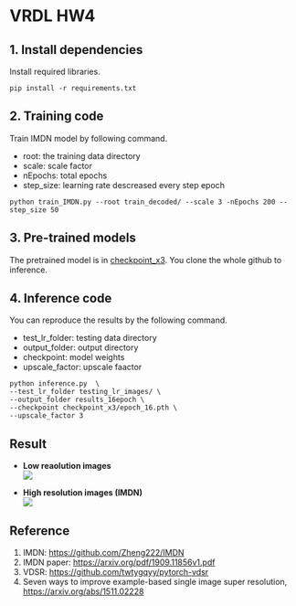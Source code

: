 # VRDL HW4

## 1. Install dependencies
Install required libraries.

```
pip install -r requirements.txt
```

## 2. Training code
Train IMDN model by following command.
* root: the training data directory
* scale: scale factor
* nEpochs: total epochs
* step_size: learning rate descreased every step epoch

```
python train_IMDN.py --root train_decoded/ --scale 3 -nEpochs 200 --step_size 50
```
## 3. Pre-trained models
The pretrained model is in [checkpoint_x3](https://github.com/gyes00205/VRDL_HW4/tree/main/checkpoint_x3). You clone the whole github to inference.

## 4. Inference code
You can reproduce the results by the following command.
* test_lr_folder: testing data directory
* output_folder: output directory
* checkpoint: model weights
* upscale_factor: upscale faactor

```
python inference.py  \
--test_lr_folder testing_lr_images/ \
--output_folder results_16epoch \
--checkpoint checkpoint_x3/epoch_16.pth \
--upscale_factor 3
```



## Result
* **Low reaolution images**\
![](https://i.imgur.com/c59mclo.png)

* **High resolution images (IMDN)**\
![](https://i.imgur.com/62SsEJy.png)


## Reference
1. IMDN: https://github.com/Zheng222/IMDN
2. IMDN paper: https://arxiv.org/pdf/1909.11856v1.pdf
3. VDSR: https://github.com/twtygqyy/pytorch-vdsr
4. Seven ways to improve example-based single image super resolution,  https://arxiv.org/abs/1511.02228